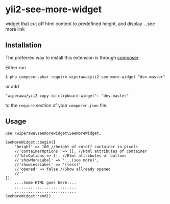 # yii2-see-more-widget
widget that cut off html content to predefined height, and display ...see more link

## Installation
The preferred way to install this extension is through [composer](http://getcomposer.org/download/).

Either run

```
$ php composer.phar require wiperawa/yii2-see-more-widget "dev-master"
```

or add

```
"wiperawa/yii2-copy-to-clipboard-widget": "dev-master"
```

to the ```require``` section of your `composer.json` file.

## Usage
```
use \wiperawa\seemorewidget\SeeMoreWidget;

SeeMoreWidget::begin([
    'height' => 160 //height of cutoff container in pixels
    //'containerOptions' => [], //Html attributes of container
    //'btnOptions => [], //Html attributes of buttons
    //'showMoreLabel' => '...(see more)',
    //'showLessLabel' => '(less)',
    //'opened' => false //Show allready opened
    //''
]);
    ....Some HTML goes here....
    ...........................
    ...........................
SeeMoreWidget::end()



```
